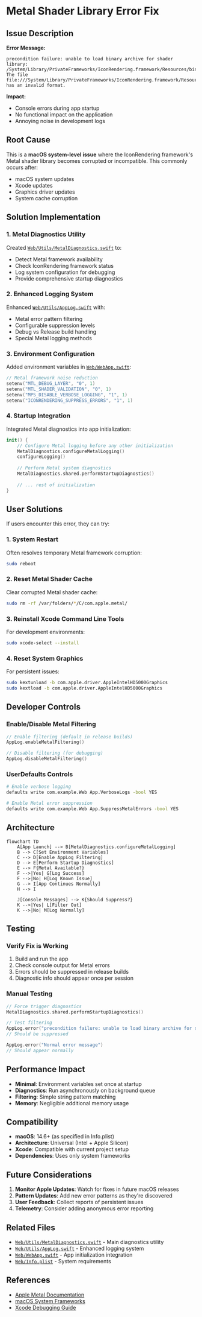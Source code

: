 # Metal Shader Library Error Fix

## Issue Description

**Error Message:**
```
precondition failure: unable to load binary archive for shader library: /System/Library/PrivateFrameworks/IconRendering.framework/Resources/binary.metallib, The file file:///System/Library/PrivateFrameworks/IconRendering.framework/Resources/binary.metallib has an invalid format.
```

**Impact:**
- Console errors during app startup
- No functional impact on the application
- Annoying noise in development logs

## Root Cause

This is a **macOS system-level issue** where the IconRendering framework's Metal shader library becomes corrupted or incompatible. This commonly occurs after:

- macOS system updates
- Xcode updates
- Graphics driver updates
- System cache corruption

## Solution Implementation

### 1. Metal Diagnostics Utility

Created [`Web/Utils/MetalDiagnostics.swift`](../Web/Utils/MetalDiagnostics.swift) to:

- Detect Metal framework availability
- Check IconRendering framework status
- Log system configuration for debugging
- Provide comprehensive startup diagnostics

### 2. Enhanced Logging System

Enhanced [`Web/Utils/AppLog.swift`](../Web/Utils/AppLog.swift) with:

- Metal error pattern filtering
- Configurable suppression levels
- Debug vs Release build handling
- Special Metal logging methods

### 3. Environment Configuration

Added environment variables in [`Web/WebApp.swift`](../Web/WebApp.swift):

```swift
// Metal framework noise reduction
setenv("MTL_DEBUG_LAYER", "0", 1)
setenv("MTL_SHADER_VALIDATION", "0", 1)
setenv("MPS_DISABLE_VERBOSE_LOGGING", "1", 1)
setenv("ICONRENDERING_SUPPRESS_ERRORS", "1", 1)
```

### 4. Startup Integration

Integrated Metal diagnostics into app initialization:

```swift
init() {
    // Configure Metal logging before any other initialization
    MetalDiagnostics.configureMetalLogging()
    configureLogging()
    
    // Perform Metal system diagnostics
    MetalDiagnostics.shared.performStartupDiagnostics()
    
    // ... rest of initialization
}
```

## User Solutions

If users encounter this error, they can try:

### 1. System Restart
Often resolves temporary Metal framework corruption:
```bash
sudo reboot
```

### 2. Reset Metal Shader Cache
Clear corrupted Metal shader cache:
```bash
sudo rm -rf /var/folders/*/C/com.apple.metal/
```

### 3. Reinstall Xcode Command Line Tools
For development environments:
```bash
sudo xcode-select --install
```

### 4. Reset System Graphics
For persistent issues:
```bash
sudo kextunload -b com.apple.driver.AppleIntelHD5000Graphics
sudo kextload -b com.apple.driver.AppleIntelHD5000Graphics
```

## Developer Controls

### Enable/Disable Metal Filtering

```swift
// Enable filtering (default in release builds)
AppLog.enableMetalFiltering()

// Disable filtering (for debugging)
AppLog.disableMetalFiltering()
```

### UserDefaults Controls

```bash
# Enable verbose logging
defaults write com.example.Web App.VerboseLogs -bool YES

# Enable Metal error suppression
defaults write com.example.Web App.SuppressMetalErrors -bool YES
```

## Architecture

```mermaid
flowchart TD
    A[App Launch] --> B[MetalDiagnostics.configureMetalLogging]
    B --> C[Set Environment Variables]
    C --> D[Enable AppLog Filtering]
    D --> E[Perform Startup Diagnostics]
    E --> F{Metal Available?}
    F -->|Yes| G[Log Success]
    F -->|No| H[Log Known Issue]
    G --> I[App Continues Normally]
    H --> I
    
    J[Console Messages] --> K{Should Suppress?}
    K -->|Yes| L[Filter Out]
    K -->|No| M[Log Normally]
```

## Testing

### Verify Fix is Working

1. Build and run the app
2. Check console output for Metal errors
3. Errors should be suppressed in release builds
4. Diagnostic info should appear once per session

### Manual Testing

```swift
// Force trigger diagnostics
MetalDiagnostics.shared.performStartupDiagnostics()

// Test filtering
AppLog.error("precondition failure: unable to load binary archive for shader library")
// Should be suppressed

AppLog.error("Normal error message")
// Should appear normally
```

## Performance Impact

- **Minimal**: Environment variables set once at startup
- **Diagnostics**: Run asynchronously on background queue
- **Filtering**: Simple string pattern matching
- **Memory**: Negligible additional memory usage

## Compatibility

- **macOS**: 14.6+ (as specified in Info.plist)
- **Architecture**: Universal (Intel + Apple Silicon)
- **Xcode**: Compatible with current project setup
- **Dependencies**: Uses only system frameworks

## Future Considerations

1. **Monitor Apple Updates**: Watch for fixes in future macOS releases
2. **Pattern Updates**: Add new error patterns as they're discovered
3. **User Feedback**: Collect reports of persistent issues
4. **Telemetry**: Consider adding anonymous error reporting

## Related Files

- [`Web/Utils/MetalDiagnostics.swift`](../Web/Utils/MetalDiagnostics.swift) - Main diagnostics utility
- [`Web/Utils/AppLog.swift`](../Web/Utils/AppLog.swift) - Enhanced logging system
- [`Web/WebApp.swift`](../Web/WebApp.swift) - App initialization integration
- [`Web/Info.plist`](../Web/Info.plist) - System requirements

## References

- [Apple Metal Documentation](https://developer.apple.com/metal/)
- [macOS System Frameworks](https://developer.apple.com/documentation/macos-release-notes)
- [Xcode Debugging Guide](https://developer.apple.com/documentation/xcode/debugging)